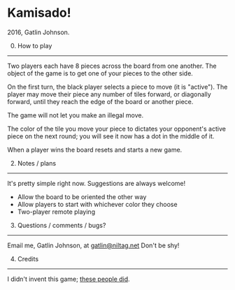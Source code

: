 Kamisado!
===

2016, Gatlin Johnson.

0. How to play
---

Two players each have 8 pieces across the board from one another. The object of
the game is to get one of your pieces to the other side.

On the first turn, the black player selects a piece to move (it is "active").
The player may move their piece any number of tiles forward, or diagonally
forward, until they reach the edge of the board or another piece.

The game will not let you make an illegal move.

The color of the tile you move your piece to dictates your opponent's active
piece on the next round; you will see it now has a dot in the middle of it.

When a player wins the board resets and starts a new game.

2. Notes / plans
---

It's pretty simple right now. Suggestions are always welcome!

  - Allow the board to be oriented the other way
  - Allow players to start with whichever color they choose
  - Two-player remote playing

3. Questions / comments / bugs?
---

Email me, Gatlin Johnson, at <gatlin@niltag.net> Don't be shy!

4. Credits
---

I didn't invent this game; [these people did][kamisadogame].

[kamisadogame]: http://www.kamisado.com/

